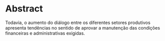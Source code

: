# Abstract

Todavia, o aumento do diálogo entre os diferentes setores produtivos apresenta tendências no sentido de aprovar a manutenção das condições financeiras e administrativas exigidas.